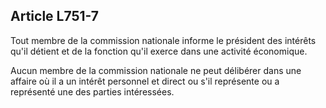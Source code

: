 Article L751-7
----
Tout membre de la commission nationale informe le président des intérêts qu'il
détient et de la fonction qu'il exerce dans une activité économique.

Aucun membre de la commission nationale ne peut délibérer dans une affaire où il
a un intérêt personnel et direct ou s'il représente ou a représenté une des
parties intéressées.
